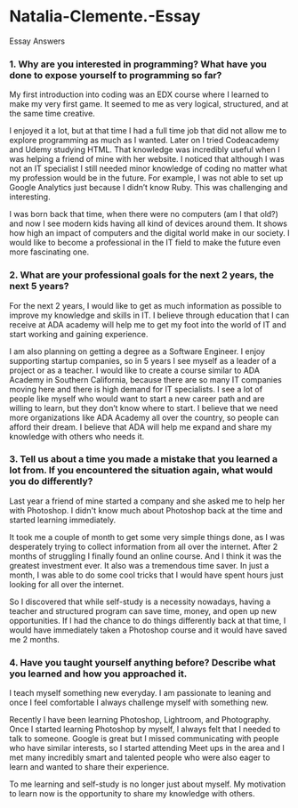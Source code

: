 # Natalia-Clemente.-Essay
Essay Answers


###	1. Why are you interested in programming? What have you done to expose yourself to programming so far?

My first introduction into coding was an EDX course where I learned to make my very first game. It seemed to me as very logical, 
structured, and at the same time creative. 

I enjoyed it a lot, but at that time I had a full time job that did not allow me to explore programming as much as I wanted. 
Later on I tried Codeacademy and Udemy studying HTML. That knowledge was incredibly useful when I was helping a friend of 
mine with her website. I noticed that although I was not an IT specialist I still needed minor knowledge of coding no matter 
what my profession would be in the future. For example, I was not able to set up Google Analytics just because I didn’t know Ruby. 
This was challenging and interesting. 

I was born back that time, when there were no computers (am I that old?) and now I see modern kids having all kind 
of devices around them. 
It shows how high an impact of computers and the digital world make in our society.
I would like to become a professional in the IT field to make the future even more fascinating one.

###	2. What are your professional goals for the next 2 years, the next 5 years?

For the next 2 years, I would like to get as much information as possible to improve my knowledge and skills in IT. 
I believe through education that I can receive at ADA academy will help me to get my foot into the world of IT and start working and gaining experience. 

I am also planning on getting a degree as a Software Engineer.
I enjoy supporting startup companies, so in 5 years I see myself as a leader of a project or as a teacher. 
I would like to create a course similar to ADA Academy in Southern California, because there are so many IT companies moving here and there is high demand for IT specialists. I see a lot of people like myself who would want to start a new career path and are willing to learn, but they don’t know where to start. I believe that we need more organizations like ADA Academy all over the country, so people can afford their dream. I believe that ADA will help me expand and share my knowledge with others who needs it.


###	3. Tell us about a time you made a mistake that you learned a lot from. If you encountered the situation again, what would you do differently?

Last year a friend of mine started a company and she asked me to help her with Photoshop. I didn't know much about Photoshop back at the time and started learning immediately. 

It took me a couple of month to get some very simple things done, as I was desperately trying to collect information from all over the internet. After 2 months of struggling I finally found an online course.
And I  think it was the greatest investment ever. It also was a tremendous time saver. In just a month, I was able to do some cool tricks that I would have spent hours just looking for all over the internet.

So I discovered that while self-study is a necessity nowadays, having a teacher and structured program can save time, money, and open up new opportunities.
If I had the chance to do things differently back at that time, I would have immediately taken a Photoshop course and it would have saved me 2 months.


###	4. Have you taught yourself anything before? Describe what you learned and how you approached it.
I teach myself something new everyday. 
I am passionate to leaning and once I feel comfortable I always challenge myself with something new.

Recently I have been learning Photoshop, Lightroom, and Photography. 
Once I started learning Photoshop by myself, I always felt that I needed to talk to someone. Google is great but I missed  communicating with people who have similar interests, so I started attending Meet ups in the area and I met many incredibly smart and talented people who were also eager to learn and wanted to share their experience.

To me learning and self-study is no longer just about myself. My motivation to learn now is the opportunity to share my knowledge with others. 
